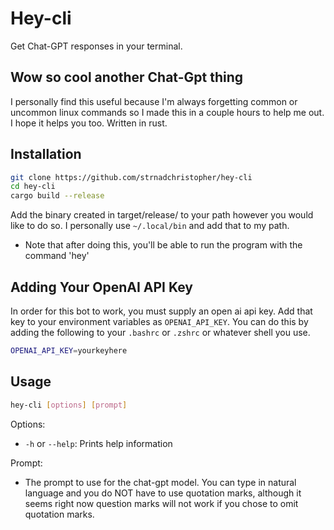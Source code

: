 # Hey-cli

Get Chat-GPT responses in your terminal.

## Wow so cool another Chat-Gpt thing

I personally find this useful because I'm always forgetting common or uncommon linux commands so I made this in a couple hours to help me out. I hope it helps you too. Written in rust.

## Installation

```bash
git clone https://github.com/strnadchristopher/hey-cli
cd hey-cli
cargo build --release
```

Add the binary created in target/release/ to your path however you would like to do so. I personally use `~/.local/bin` and add that to my path.

- Note that after doing this, you'll be able to run the program with the command 'hey'
## Adding Your OpenAI API Key
In order for this bot to work, you must supply an open ai api key. Add that key to your environment variables as `OPENAI_API_KEY`. You can do this by adding the following to your `.bashrc` or `.zshrc` or whatever shell you use.

```bash
OPENAI_API_KEY=yourkeyhere
```

## Usage

```bash
hey-cli [options] [prompt]
```

Options:
- `-h` or `--help`: Prints help information

Prompt:
- The prompt to use for the chat-gpt model. You can type in natural language and you do NOT have to use quotation marks, although it seems right now question marks will not work if you chose to omit quotation marks.


